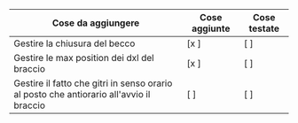 | Cose da aggiungere              | Cose aggiunte | Cose testate |
|--------------------------------|--------------|--------------|
| Gestire la chiusura del becco  | [x ]          | [ ]          |
| Gestire le max position dei dxl del braccio  | [x ]          | [ ]          |
| Gestire il fatto che gitri in senso orario al posto che antiorario all'avvio il braccio  | [ ]          | [ ]          |



